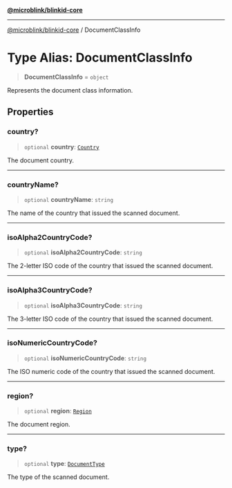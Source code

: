 [**@microblink/blinkid-core**](../README.md)

***

[@microblink/blinkid-core](../README.md) / DocumentClassInfo

# Type Alias: DocumentClassInfo

> **DocumentClassInfo** = `object`

Represents the document class information.

## Properties

### country?

> `optional` **country**: [`Country`](Country.md)

The document country.

***

### countryName?

> `optional` **countryName**: `string`

The name of the country that issued the scanned document.

***

### isoAlpha2CountryCode?

> `optional` **isoAlpha2CountryCode**: `string`

The 2-letter ISO code of the country that issued the scanned document.

***

### isoAlpha3CountryCode?

> `optional` **isoAlpha3CountryCode**: `string`

The 3-letter ISO code of the country that issued the scanned document.

***

### isoNumericCountryCode?

> `optional` **isoNumericCountryCode**: `string`

The ISO numeric code of the country that issued the scanned document.

***

### region?

> `optional` **region**: [`Region`](Region.md)

The document region.

***

### type?

> `optional` **type**: [`DocumentType`](DocumentType.md)

The type of the scanned document.
